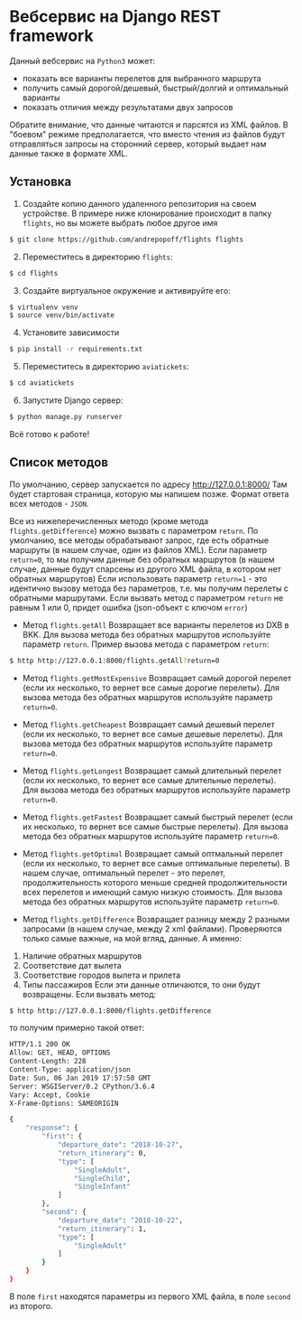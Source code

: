 # Вебсервис на Django REST framework
Данный вебсервис на `Python3` может:
* показать все варианты перелетов для выбранного маршрута
* получить самый дорогой/дешевый, быстрый/долгий и оптимальный варианты
* показать отличия между результатами двух запросов

Обратите внимание, что данные читаются и парсятся из XML файлов. В "боевом" режиме предполагается, что вместо чтения из файлов будут отправляться запросы на сторонний сервер, который выдает нам данные также в формате XML.

## Установка
1. Создайте копию данного удаленного репозитория на своем устройстве. В примере ниже клонирование происходит в папку `flights`, но вы можете выбрать любое другое имя
```bash
$ git clone https://github.com/andrepopoff/flights flights
```
2. Переместитесь в директорию `flights`:
```bash
$ cd flights
```
3. Создайте виртуальное окружение и активируйте его:
```bash
$ virtualenv venv
$ source venv/bin/activate
```
4. Установите зависимости
```bash
$ pip install -r requirements.txt
```
5. Переместитесь в директорию `aviatickets`:
```bash
$ cd aviatickets
```
6. Запустите Django сервер:
```bash
$ python manage.py runserver
```
Всё готово к работе!

## Список методов
По умолчанию, сервер запускается по адресу http://127.0.0.1:8000/
Там будет стартовая страница, которую мы напишем позже.
Формат ответа всех методов - `JSON`.

Все из нижеперечисленных методо (кроме метода `flights.getDifference`) можно вызвать с параметром `return`.
По умолчанию, все методы обрабатывают запрос, где есть обратные маршруты (в нашем случае, один из файлов XML).
Если параметр `return=0`, то мы получим данные без обратных маршрутов (в нашем случае, данные будут спарсены из другого XML файла, в котором нет обратных маршрутов)
Если использовать параметр `return=1` - это идентично вызову метода без параметров, т.е. мы получим перелеты с обратными маршрутами.
Если вызвать метод с параметром `return` не равным 1 или 0, придет ошибка (json-объект с ключом `error`)

* Метод `flights.getAll`
Возвращает все варианты перелетов из DXB в BKK.
Для вызова метода без обратных маршрутов используйте параметр `return`.
Пример вызова метода с параметром `return`:
```bash
$ http http://127.0.0.1:8000/flights.getAll?return=0
```

* Метод `flights.getMostExpensive`
Возвращает самый дорогой перелет (если их несколько, то вернет все самые дорогие перелеты).
Для вызова метода без обратных маршрутов используйте параметр `return=0`.

* Метод `flights.getCheapest`
Возвращает самый дешевый перелет (если их несколько, то вернет все самые дешевые перелеты).
Для вызова метода без обратных маршрутов используйте параметр `return=0`.

* Метод `flights.getLongest`
Возвращает самый длительный перелет (если их несколько, то вернет все самые длительные перелеты).
Для вызова метода без обратных маршрутов используйте параметр `return=0`.

* Метод `flights.getFastest`
Возвращает самый быстрый перелет (если их несколько, то вернет все самые быстрые перелеты).
Для вызова метода без обратных маршрутов используйте параметр `return=0`.

* Метод `flights.getOptimal`
Возвращает самый оптмальный перелет (если их несколько, то вернет все самые оптимальные перелеты).
В нашем случае, оптимальный перелет - это перелет, продолжительность которого меньше средней продолжительности всех перелетов и имеющий самую низкую стоимость.
Для вызова метода без обратных маршрутов используйте параметр `return=0`.

* Метод `flights.getDifference`
Возвращает разницу между 2 разными запросами (в нашем случае, между 2 xml файлами).
Проверяются только самые важные, на мой вгляд, данные. А именно:
1. Наличие обратных маршрутов
2. Соответствие дат вылета
3. Соответствие городов вылета и прилета
4. Типы пассажиров
Если эти данные отличаются, то они будут возвращены.
Если вызвать метод:
```bash
$ http http://127.0.0.1:8000/flights.getDifference
```
то получим примерно такой ответ:
```bash
HTTP/1.1 200 OK
Allow: GET, HEAD, OPTIONS
Content-Length: 228
Content-Type: application/json
Date: Sun, 06 Jan 2019 17:57:50 GMT
Server: WSGIServer/0.2 CPython/3.6.4
Vary: Accept, Cookie
X-Frame-Options: SAMEORIGIN

{
    "response": {
        "first": {
            "departure_date": "2018-10-27",
            "return_itinerary": 0,
            "type": [
                "SingleAdult",
                "SingleChild",
                "SingleInfant"
            ]
        },
        "second": {
            "departure_date": "2018-10-22",
            "return_itinerary": 1,
            "type": [
                "SingleAdult"
            ]
        }
    }
}
```
В поле `first` находятся параметры из первого XML файла, в поле `second` из второго.
